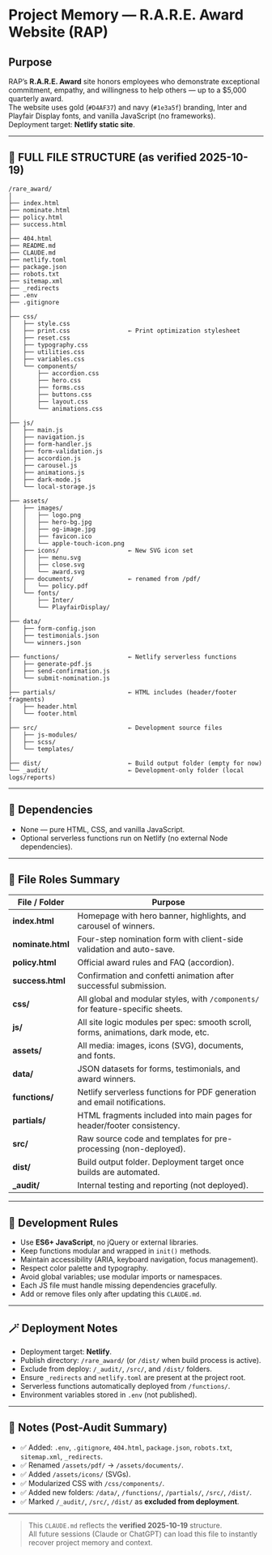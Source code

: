 # Project Memory — R.A.R.E. Award Website (RAP)

## Purpose
RAP’s **R.A.R.E. Award** site honors employees who demonstrate exceptional commitment, empathy, and willingness to help others — up to a $5,000 quarterly award.  
The website uses gold (`#D4AF37`) and navy (`#1e3a5f`) branding, Inter and Playfair Display fonts, and vanilla JavaScript (no frameworks).  
Deployment target: **Netlify static site**.

---

## 🧱 FULL FILE STRUCTURE (as verified 2025-10-19)

```
/rare_award/
│
├── index.html
├── nominate.html
├── policy.html
├── success.html
│
├── 404.html
├── README.md
├── CLAUDE.md
├── netlify.toml
├── package.json
├── robots.txt
├── sitemap.xml
├── _redirects
├── .env
├── .gitignore
│
├── css/
│   ├── style.css
│   ├── print.css                ← Print optimization stylesheet
│   ├── reset.css
│   ├── typography.css
│   ├── utilities.css
│   ├── variables.css
│   └── components/
│       ├── accordion.css
│       ├── hero.css
│       ├── forms.css
│       ├── buttons.css
│       ├── layout.css
│       └── animations.css
│
├── js/
│   ├── main.js
│   ├── navigation.js
│   ├── form-handler.js
│   ├── form-validation.js
│   ├── accordion.js
│   ├── carousel.js
│   ├── animations.js
│   ├── dark-mode.js
│   └── local-storage.js
│
├── assets/
│   ├── images/
│   │   ├── logo.png
│   │   ├── hero-bg.jpg
│   │   ├── og-image.jpg
│   │   ├── favicon.ico
│   │   └── apple-touch-icon.png
│   ├── icons/                   ← New SVG icon set
│   │   ├── menu.svg
│   │   ├── close.svg
│   │   └── award.svg
│   ├── documents/               ← renamed from /pdf/
│   │   └── policy.pdf
│   └── fonts/
│       ├── Inter/
│       └── PlayfairDisplay/
│
├── data/
│   ├── form-config.json
│   ├── testimonials.json
│   └── winners.json
│
├── functions/                   ← Netlify serverless functions
│   ├── generate-pdf.js
│   ├── send-confirmation.js
│   └── submit-nomination.js
│
├── partials/                    ← HTML includes (header/footer fragments)
│   ├── header.html
│   └── footer.html
│
├── src/                         ← Development source files
│   ├── js-modules/
│   ├── scss/
│   └── templates/
│
├── dist/                        ← Build output folder (empty for now)
└── _audit/                      ← Development-only folder (local logs/reports)
```

---

## 🧩 Dependencies
- None — pure HTML, CSS, and vanilla JavaScript.
- Optional serverless functions run on Netlify (no external Node dependencies).

---

## 📜 File Roles Summary

| File / Folder | Purpose |
|----------------|----------|
| **index.html** | Homepage with hero banner, highlights, and carousel of winners. |
| **nominate.html** | Four-step nomination form with client-side validation and auto-save. |
| **policy.html** | Official award rules and FAQ (accordion). |
| **success.html** | Confirmation and confetti animation after successful submission. |
| **css/** | All global and modular styles, with `/components/` for feature-specific sheets. |
| **js/** | All site logic modules per spec: smooth scroll, forms, animations, dark mode, etc. |
| **assets/** | All media: images, icons (SVG), documents, and fonts. |
| **data/** | JSON datasets for forms, testimonials, and award winners. |
| **functions/** | Netlify serverless functions for PDF generation and email notifications. |
| **partials/** | HTML fragments included into main pages for header/footer consistency. |
| **src/** | Raw source code and templates for pre-processing (non-deployed). |
| **dist/** | Build output folder. Deployment target once builds are automated. |
| **_audit/** | Internal testing and reporting (not deployed). |

---

## 🧠 Development Rules

- Use **ES6+ JavaScript**, no jQuery or external libraries.  
- Keep functions modular and wrapped in `init()` methods.  
- Maintain accessibility (ARIA, keyboard navigation, focus management).  
- Respect color palette and typography.  
- Avoid global variables; use modular imports or namespaces.  
- Each JS file must handle missing dependencies gracefully.  
- Add or remove files only after updating this `CLAUDE.md`.

---

## 🪄 Deployment Notes

- Deployment target: **Netlify**.  
- Publish directory: `/rare_award/` (or `/dist/` when build process is active).  
- Exclude from deploy: `/_audit/`, `/src/`, and `/dist/` folders.  
- Ensure `_redirects` and `netlify.toml` are present at the project root.  
- Serverless functions automatically deployed from `/functions/`.  
- Environment variables stored in `.env` (not published).

---

## 🧾 Notes (Post-Audit Summary)
- ✅ Added: `.env`, `.gitignore`, `404.html`, `package.json`, `robots.txt`, `sitemap.xml`, `_redirects`.  
- ✅ Renamed `/assets/pdf/` → `/assets/documents/`.  
- ✅ Added `/assets/icons/` (SVGs).  
- ✅ Modularized CSS with `/css/components/`.  
- ✅ Added new folders: `/data/`, `/functions/`, `/partials/`, `/src/`, `/dist/`.  
- ✅ Marked `/_audit/`, `/src/`, `/dist/` as **excluded from deployment**.

---

> This `CLAUDE.md` reflects the **verified 2025-10-19** structure.  
> All future sessions (Claude or ChatGPT) can load this file to instantly recover project memory and context.
